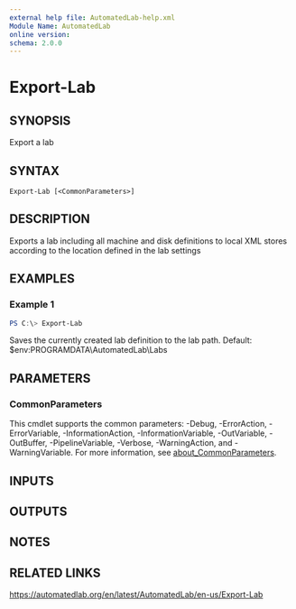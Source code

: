 ```yaml
---
external help file: AutomatedLab-help.xml
Module Name: AutomatedLab
online version:
schema: 2.0.0
---
```


# Export-Lab

## SYNOPSIS
Export a lab

## SYNTAX

```
Export-Lab [<CommonParameters>]
```

## DESCRIPTION
Exports a lab including all machine and disk definitions to local XML stores according to the location defined in the lab settings

## EXAMPLES

### Example 1
```powershell
PS C:\> Export-Lab
```

Saves the currently created lab definition to the lab path.
Default: $env:PROGRAMDATA\AutomatedLab\Labs

## PARAMETERS

### CommonParameters
This cmdlet supports the common parameters: -Debug, -ErrorAction, -ErrorVariable, -InformationAction, -InformationVariable, -OutVariable, -OutBuffer, -PipelineVariable, -Verbose, -WarningAction, and -WarningVariable. For more information, see [about_CommonParameters](http://go.microsoft.com/fwlink/?LinkID=113216).

## INPUTS

## OUTPUTS

## NOTES

## RELATED LINKS
https://automatedlab.org/en/latest/AutomatedLab/en-us/Export-Lab
